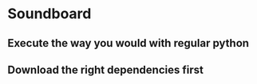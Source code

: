 # Soundboard 

## Execute the way you would with regular python
## Download the right dependencies first